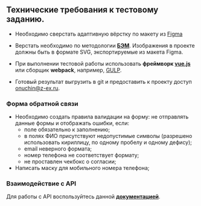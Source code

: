 ## Технические требования к тестовому заданию.

- Необходимо сверстать адаптивную вёрстку по макету из [Figma](https://www.figma.com/design/Bkk9nCT8eJ0EbMpkh4FVa0/Test-page)

- Верстать необходимо по методологии **[БЭМ](https://ru.bem.info/methodology/)**. Изображения в проекте должны быть в формате SVG, экспортируемые из макета Figma.

- При выполнении тестовой работы использовать **фреймворк [vue.js](https://vuejs.org/)** или сборщик **webpack**, например, [GULP](https://gulpjs.com/).

- Готовый результат выгрузить в git и предоставить к проекту доступ [onuchin@z-ex.ru](mailto:[onuchin@z-ex.ru]).

### Форма обратной связи

- Необходимо создать правила валидации на форму: не отправлять данные формы и отображать ошибки, если:
  - поле обязательно к заполнению;
  - в полях ФИО присутствуют недопустимые символы (разрешено использовать кириллицу, по одному пробелу и одному дефису);
  - email неверного формата;
  - номер телефона не соответствует формату;
  - не проставлен чекбокс о согласии;
- Написать маску для мобильного номера телефона;

### Взаимодействие с API

Для работы с API воспользуйтесь данной **[документацией](https://documenter.getpostman.com/view/19865660/2sAYQghoG4)**.
